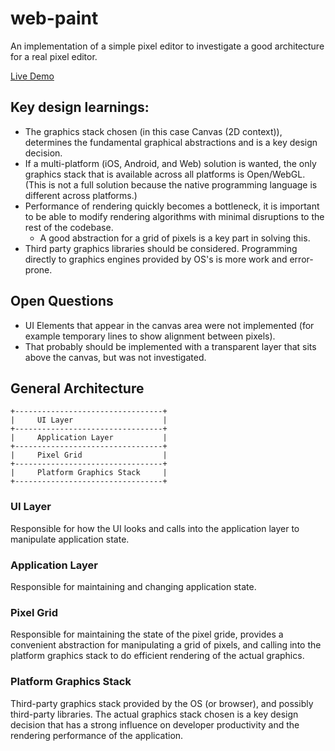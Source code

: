 # web-paint

An implementation of a simple pixel editor to investigate a good architecture for a real pixel editor.

[Live Demo](http://misterwilliam.github.io/web-paint/)

## Key design learnings:
* The graphics stack chosen (in this case Canvas (2D context)), determines the fundamental graphical abstractions and is a key design decision.
* If a multi-platform (iOS, Android, and Web) solution is wanted, the only graphics stack that is available across all platforms is Open/WebGL. (This is not a full solution because the native programming language is different across platforms.)
* Performance of rendering quickly becomes a bottleneck, it is important to be able to modify rendering algorithms with minimal disruptions to the rest of the codebase.
  * A good abstraction for a grid of pixels is a key part in solving this.
* Third party graphics libraries should be considered. Programming directly to graphics engines provided by OS's is more work and error-prone.

## Open Questions
* UI Elements that appear in the canvas area were not implemented (for example temporary lines to show alignment between pixels).
* That probably should be implemented with a transparent layer that sits above the canvas, but was not investigated.

## General Architecture

```
+---------------------------------+
|     UI Layer                    |
+---------------------------------+
|     Application Layer           |
+---------------------------------+
|     Pixel Grid                  |
+---------------------------------+
|     Platform Graphics Stack     |
+---------------------------------+
```

### UI Layer

Responsible for how the UI looks and calls into the application layer to manipulate application state.

### Application Layer

Responsible for maintaining and changing application state.

### Pixel Grid

Responsible for maintaining the state of the pixel gride, provides a convenient abstraction for manipulating a grid of pixels, and calling into the platform graphics stack to do efficient rendering of the actual graphics.

### Platform Graphics Stack

Third-party graphics stack provided by the OS (or browser), and possibly third-party libraries. The actual graphics stack chosen is a key design decision that has a strong influence on developer productivity and the rendering performance of the application.
